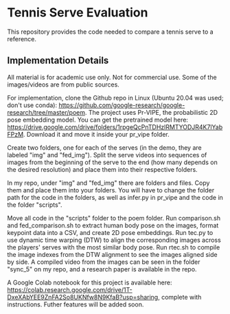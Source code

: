 # Tennis Serve Evaluation

This repository provides the code needed to compare a tennis serve to a reference.

## Implementation Details

All material is for academic use only. Not for commercial use. Some of the images/videos are from public sources.

For implementation, clone the Github repo in Linux (Ubuntu 20.04 was used; don't use conda): https://github.com/google-research/google-research/tree/master/poem. The project uses Pr-VIPE, the probabilistic 2D pose embedding model. You can get the pretrained model here: https://drive.google.com/drive/folders/1rpgeQcPnTDHzlRMTYODJR4K7lYabFPzM. Download it and move it inside your pr_vipe folder.

Create two folders, one for each of the serves (in the demo, they are labeled "img" and "fed_img"). Split the serve videos into sequences of images from the beginning of the serve to the end (how many depends on the desired resolution) and place them into their respective folders. 

In my repo, under "img" and "fed_img" there are folders and files. Copy them and place them into your folders. You will have to change the folder path for the code in the folders, as well as infer.py in pr_vipe and the code in the folder "scripts".

Move all code in the "scripts" folder to the poem folder. Run comparison.sh and fed_comparison.sh to extract human body pose on the images, format keypoint data into a CSV, and create 2D pose embeddings. Run tec.py to use dynamic time warping (DTW) to align the corresponding images across the players' serves with the most similar body pose. Run rtec.sh to compile the image indexes from the DTW alignment to see the images aligned side by side. A compiled video from the images can be seen in the folder "sync_5" on my repo, and a research paper is available in the repo.

A Google Colab notebook for this project is available here: https://colab.research.google.com/drive/1T-DxeXAbYEE9ZnFA2So8UKNfw8N9KfaB?usp=sharing, complete with instructions. Futher features will be added soon.
